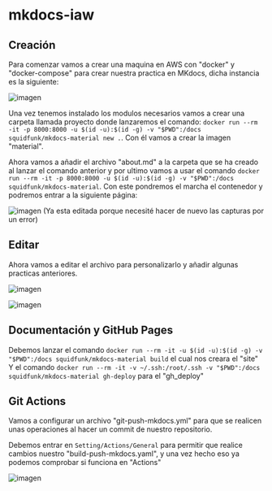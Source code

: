 # mkdocs-iaw

## Creación

Para comenzar vamos a crear una maquina en AWS con "docker" y "docker-compose" para crear nuestra practica en MKdocs, dicha instancia es la siguiente:

![imagen](https://github.com/user-attachments/assets/12eb667d-4d20-4a25-8235-4bfa75ddb8a2)

Una vez tenemos instalado los modulos necesarios vamos a crear una carpeta llamada proyecto donde lanzaremos el comando: ```docker run --rm -it -p 8000:8000 -u $(id -u):$(id -g) -v "$PWD":/docs squidfunk/mkdocs-material new .```. Con él vamos a crear la imagen "material".

Ahora vamos a añadir el archivo "about.md" a la carpeta que se ha creado al lanzar el comando anterior y por ultimo vamos a usar el comando ```docker run --rm -it -p 8000:8000 -u $(id -u):$(id -g) -v "$PWD":/docs squidfunk/mkdocs-material```. Con este pondremos el marcha el contenedor y podremos entrar a la siguiente página:

![imagen](https://github.com/user-attachments/assets/3b55a445-6cc5-4376-b0d1-4f1083d47ff0)
(Ya esta editada porque necesité hacer de nuevo las capturas por un error)

## Editar

Ahora vamos a editar el archivo para personalizarlo y añadir algunas practicas anteriores.

![imagen](https://github.com/user-attachments/assets/eab9380b-046a-4bff-b05d-f7266b2cd87c)

![imagen](https://github.com/user-attachments/assets/7db26073-11ff-4a03-b585-e3508bf38e74)

## Documentación y GitHub Pages

Debemos lanzar el comando ```docker run --rm -it -u $(id -u):$(id -g) -v "$PWD":/docs squidfunk/mkdocs-material build``` el cual nos creara el "site"
Y el comando ```docker run --rm -it -v ~/.ssh:/root/.ssh -v "$PWD":/docs squidfunk/mkdocs-material gh-deploy``` para el "gh_deploy"

## Git Actions

Vamos a configurar un archivo "git-push-mkdocs.yml" para que se realicen unas operaciones al hacer un commit de nuestro repositorio.

Debemos entrar en ```Setting/Actions/General``` para permitir que realice cambios nuestro "build-push-mkdocs.yaml", y una vez hecho eso ya podemos comprobar si funciona en "Actions"

![imagen](https://github.com/user-attachments/assets/6f065c75-95a0-48ec-91ad-1da500bf1aa8)
